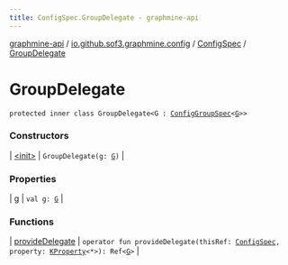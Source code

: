 ```yaml
---
title: ConfigSpec.GroupDelegate - graphmine-api
---
```


[graphmine-api](../../../index.html) / [io.github.sof3.graphmine.config](../../index.html) / [ConfigSpec](../index.html) / [GroupDelegate](./index.html)

# GroupDelegate

`protected inner class GroupDelegate<G : `[`ConfigGroupSpec`](../../-config-group-spec/index.html)`<`[`G`](index.html#G)`>>`

### Constructors

| [&lt;init&gt;](-init-.html) | `GroupDelegate(g: `[`G`](index.html#G)`)` |

### Properties

| [g](g.html) | `val g: `[`G`](index.html#G) |

### Functions

| [provideDelegate](provide-delegate.html) | `operator fun provideDelegate(thisRef: `[`ConfigSpec`](../index.html)`, property: `[`KProperty`](https://kotlinlang.org/api/latest/jvm/stdlib/kotlin.reflect/-k-property/index.html)`<*>): Ref<`[`G`](index.html#G)`>` |


